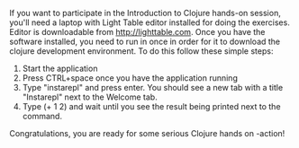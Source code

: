 If you want to participate in the Introduction to Clojure hands-on session, you'll need a laptop with Light Table editor installed for doing the exercises.  Editor is downloadable from http://lighttable.com.  Once you have the software installed, you need to run in once in order for it to download the clojure development environment.  To do this follow these simple steps:

1. Start the application
2. Press CTRL+space once you have the application running
3. Type "instarepl" and press enter.  You should see a new tab with a title "Instarepl" next to the Welcome tab.
4. Type (+ 1 2) and wait until you see the result being printed next to the command.

Congratulations, you are ready for some serious Clojure hands on -action! 
